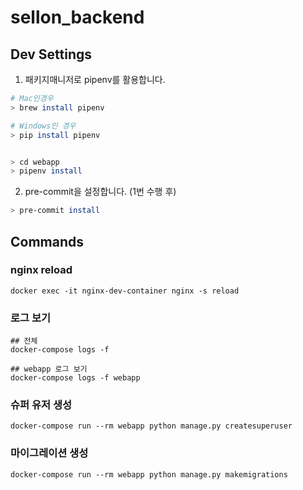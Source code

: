# sellon_backend

## Dev Settings

1. 패키지매니저로 pipenv를 활용합니다.
```sh
# Mac인경우
> brew install pipenv

# Windows인 경우
> pip install pipenv


> cd webapp
> pipenv install
```

2. pre-commit을 설정합니다. (1번 수행 후)
```sh
> pre-commit install
```

## Commands
### nginx reload
```
docker exec -it nginx-dev-container nginx -s reload
```

### 로그 보기
```
## 전체 
docker-compose logs -f

## webapp 로그 보기
docker-compose logs -f webapp
```

### 슈퍼 유저 생성
```
docker-compose run --rm webapp python manage.py createsuperuser
```

### 마이그레이션 생성
```
docker-compose run --rm webapp python manage.py makemigrations
```
